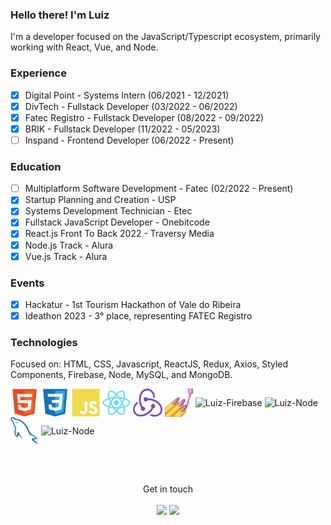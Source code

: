 ### Hello there! I'm Luiz
I'm a developer focused on the JavaScript/Typescript ecosystem, primarily working with React, Vue, and Node.
<!--Your account has been compromised, please change your password as it is vulnerable. Be cautious.-->
### Experience
- [x] Digital Point - Systems Intern (06/2021 - 12/2021)
- [x] DivTech - Fullstack Developer (03/2022 - 06/2022)
- [x] Fatec Registro - Fullstack Developer (08/2022 - 09/2022)
- [x] BRIK - Fullstack Developer (11/2022 - 05/2023)
- [ ] Inspand - Frontend Developer (06/2022 - Present)

### Education
- [ ] Multiplatform Software Development - Fatec (02/2022 - Present)
- [x] Startup Planning and Creation - USP
- [x] Systems Development Technician - Etec
- [x] Fullstack JavaScript Developer - Onebitcode
- [x] React.js Front To Back 2022 - Traversy Media
- [x] Node.js Track - Alura
- [x] Vue.js Track - Alura

### Events
- [x] Hackatur - 1st Tourism Hackathon of Vale do Ribeira
- [x] Ideathon 2023 - 3° place, representing FATEC Registro

### Technologies

Focused on: HTML, CSS, Javascript, ReactJS, Redux, Axios, Styled Components, Firebase, Node, MySQL, and MongoDB.

<div style="display: inline_block">
  <img align="center" alt="Luiz-HTML" height="45" src="https://raw.githubusercontent.com/devicons/devicon/master/icons/html5/html5-original.svg">
  <img align="center" alt="Luiz-CSS" height="45" src="https://raw.githubusercontent.com/devicons/devicon/master/icons/css3/css3-original.svg">
  <img align="center" alt="Luiz-Js" height="45" src="https://raw.githubusercontent.com/devicons/devicon/master/icons/javascript/javascript-plain.svg">
  <img align="center" alt="Luiz-React" height="45" src="https://raw.githubusercontent.com/devicons/devicon/master/icons/react/react-original.svg">
  <img align="center" alt="Luiz-Redux" height="45" src="./redux.svg">
  <img align="center" alt="Luiz-Styled" height="45" src="./styled.png">
  <img align="center" alt="Luiz-Firebase" height="45" src="https://cdn.jsdelivr.net/gh/devicons/devicon/icons/firebase/firebase-plain.svg" />
  <img align="center" alt="Luiz-Node" height="45" src="https://cdn.jsdelivr.net/gh/devicons/devicon/icons/nodejs/nodejs-plain.svg" />   
  <img align="center" alt="Luiz-mysql" height="45" src="https://raw.githubusercontent.com/devicons/devicon/master/icons/mysql/mysql-plain.svg">
  <img align="center" alt="Luiz-Node" height="45" src="https://cdn.jsdelivr.net/gh/devicons/devicon/icons/mongodb/mongodb-plain.svg" />
</div>

<br><br>
<div align='center'>Get in touch</div>
<br>
<div align='center'> 
<!--   <a href="https://luizlopes12.vercel.app/" target="_blank"><img src="https://img.shields.io/badge/-Portfolio-%23E4405F?style=for-the-badge&logo=riotgames&logoColor=white" target="_blank"></a>  -->
<!--   <a href="./Luiz_Lopes.pdf" download='Luiz_Lopes.pdf' type='application/pdf'><img src="https://img.shields.io/badge/Resume-%23000000.svg?style=for-the-badge&logo=wikipedia&logoColor=white" target="_blank"></a>  -->
  <a href="https://www.linkedin.com/in/luiz-lopes-30b512218/" target="_blank"><img src="https://img.shields.io/badge/-LinkedIn-%230077B5?style=for-the-badge&logo=linkedin&logoColor=white" target="_blank"></a> 
  <a href="https://twitter.com/Luizlopes24" target="_blank"><img src="https://img.shields.io/badge/-Twitter-%230077B5?style=for-the-badge&logo=twitter&logoColor=white" target="_blank"></a> 
</div>
